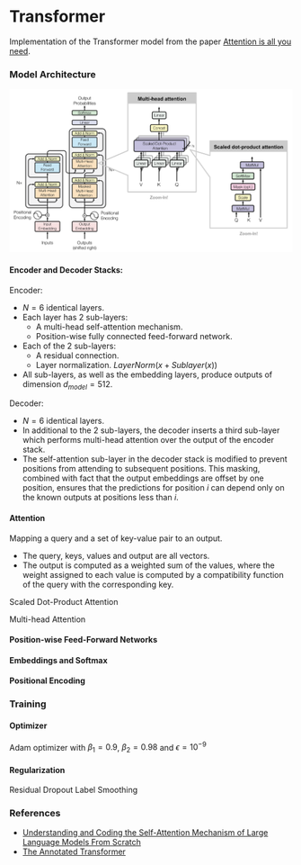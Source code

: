 # Transformer

Implementation of the Transformer model from the paper [Attention is all you need](https://arxiv.org/pdf/1706.03762).

### Model Architecture

![The full transformer architecture ](fig/transformer.png)

#### Encoder and Decoder Stacks:
Encoder: 
*  $N=6$ identical layers.
* Each layer has 2 sub-layers:
	* A multi-head self-attention mechanism.
	* Position-wise fully connected feed-forward network.
* Each of the 2 sub-layers:
	* A residual connection.
	* Layer normalization.
	$LayerNorm(x + Sublayer(x))$
* All sub-layers, as well as the embedding layers, produce outputs of dimension $d_{model} = 512$.

Decoder:
* $N=6$ identical layers.
* In additional to the 2 sub-layers, the decoder inserts a third sub-layer which performs multi-head attention over the output of the encoder stack.
* The self-attention sub-layer in the decoder stack is modified to prevent positions from attending to subsequent positions. This masking, combined with fact that the output embeddings are offset by one position, ensures that the predictions for position $i$ can depend only on the known outputs at positions less than $i$.

#### Attention
Mapping a query and a set of key-value pair to an output.
* The query, keys, values and output are all vectors.
* The output is computed as a weighted sum of the values, where the weight assigned to each value is computed by a compatibility function of the query with the corresponding key.

Scaled Dot-Product Attention

Multi-head Attention

#### Position-wise Feed-Forward Networks

#### Embeddings and Softmax

#### Positional Encoding

### Training

#### Optimizer
Adam optimizer with $\beta_1=0.9$, $\beta_2=0.98$ and $\epsilon=10^{-9}$

#### Regularization
Residual Dropout
Label Smoothing
### References
* [Understanding and Coding the Self-Attention Mechanism of Large Language Models From Scratch](https://sebastianraschka.com/blog/2023/self-attention-from-scratch.html)
* [The Annotated Transformer](https://nlp.seas.harvard.edu/2018/04/01/attention.html)
